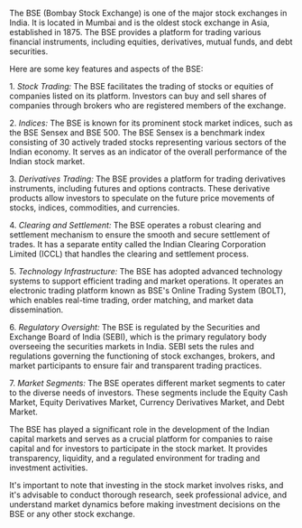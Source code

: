 <p>
The BSE (Bombay Stock Exchange) is one of the major stock exchanges in India. It is located in Mumbai and is the oldest stock exchange in Asia, established in 1875. The BSE provides a platform for trading various financial instruments, including equities, derivatives, mutual funds, and debt securities.
</p><p>
Here are some key features and aspects of the BSE:
</p><p>
1. <em class="red">Stock Trading:</em> The BSE facilitates the trading of stocks or equities of companies listed on its platform. Investors can buy and sell shares of companies through brokers who are registered members of the exchange.
</p><p>
2. <em class="red">Indices:</em> The BSE is known for its prominent stock market indices, such as the BSE Sensex and BSE 500. The BSE Sensex is a benchmark index consisting of 30 actively traded stocks representing various sectors of the Indian economy. It serves as an indicator of the overall performance of the Indian stock market.
</p><p>
3. <em class="red">Derivatives Trading:</em> The BSE provides a platform for trading derivatives instruments, including futures and options contracts. These derivative products allow investors to speculate on the future price movements of stocks, indices, commodities, and currencies.
</p><p>
4. <em class="red">Clearing and Settlement:</em> The BSE operates a robust clearing and settlement mechanism to ensure the smooth and secure settlement of trades. It has a separate entity called the Indian Clearing Corporation Limited (ICCL) that handles the clearing and settlement process.
</p><p>
5. <em class="red">Technology Infrastructure:</em> The BSE has adopted advanced technology systems to support efficient trading and market operations. It operates an electronic trading platform known as BSE's Online Trading System (BOLT), which enables real-time trading, order matching, and market data dissemination.
</p><p>
6. <em class="red">Regulatory Oversight:</em> The BSE is regulated by the Securities and Exchange Board of India (SEBI), which is the primary regulatory body overseeing the securities markets in India. SEBI sets the rules and regulations governing the functioning of stock exchanges, brokers, and market participants to ensure fair and transparent trading practices.
</p><p>
7. <em class="red">Market Segments:</em> The BSE operates different market segments to cater to the diverse needs of investors. These segments include the Equity Cash Market, Equity Derivatives Market, Currency Derivatives Market, and Debt Market.
</p><p>
The BSE has played a significant role in the development of the Indian capital markets and serves as a crucial platform for companies to raise capital and for investors to participate in the stock market. It provides transparency, liquidity, and a regulated environment for trading and investment activities.
</p>

It's important to note that investing in the stock market involves risks, and it's advisable to conduct thorough research, seek professional advice, and understand market dynamics before making investment decisions on the BSE or any other stock exchange.